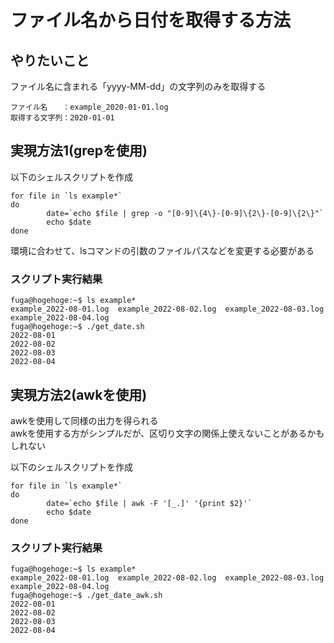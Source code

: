 # ファイル名から日付を取得する方法

## やりたいこと
ファイル名に含まれる「yyyy-MM-dd」の文字列のみを取得する  
```
ファイル名　　：example_2020-01-01.log
取得する文字列：2020-01-01
```

## 実現方法1(grepを使用)
以下のシェルスクリプトを作成
```
for file in `ls example*`
do
        date=`echo $file | grep -o "[0-9]\{4\}-[0-9]\{2\}-[0-9]\{2\}"`
        echo $date
done
```
環境に合わせて、lsコマンドの引数のファイルパスなどを変更する必要がある

### スクリプト実行結果
```
fuga@hogehoge:~$ ls example*
example_2022-08-01.log  example_2022-08-02.log  example_2022-08-03.log  example_2022-08-04.log
fuga@hogehoge:~$ ./get_date.sh
2022-08-01
2022-08-02
2022-08-03
2022-08-04
```

## 実現方法2(awkを使用)
awkを使用して同様の出力を得られる  
awkを使用する方がシンプルだが、区切り文字の関係上使えないことがあるかもしれない  

以下のシェルスクリプトを作成
```
for file in `ls example*`
do
        date=`echo $file | awk -F '[_.]' '{print $2}'`
        echo $date
done
```

### スクリプト実行結果
```
fuga@hogehoge:~$ ls example*
example_2022-08-01.log  example_2022-08-02.log  example_2022-08-03.log  example_2022-08-04.log
fuga@hogehoge:~$ ./get_date_awk.sh
2022-08-01
2022-08-02
2022-08-03
2022-08-04
```
